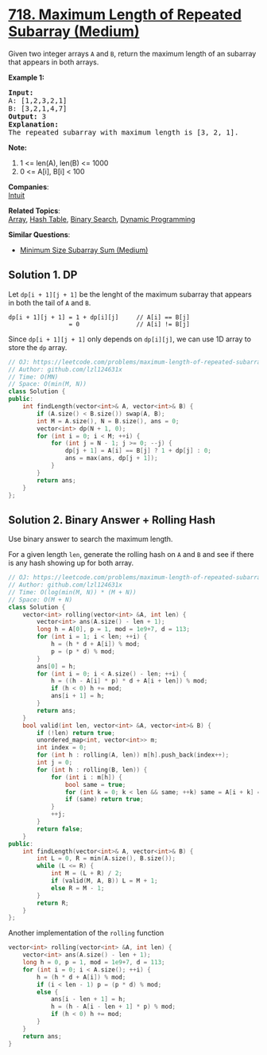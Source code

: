# [718. Maximum Length of Repeated Subarray (Medium)](https://leetcode.com/problems/maximum-length-of-repeated-subarray/)

<p>Given two integer arrays <code>A</code> and <code>B</code>, return the maximum length of an subarray that appears in both arrays.</p>

<p><b>Example 1:</b><br>
</p><pre><b>Input:</b>
A: [1,2,3,2,1]
B: [3,2,1,4,7]
<b>Output:</b> 3
<b>Explanation:</b> 
The repeated subarray with maximum length is [3, 2, 1].
</pre>
<p></p>

<p><b>Note:</b><br>
</p><ol>
<li>1 &lt;= len(A), len(B) &lt;= 1000</li>
<li>0 &lt;= A[i], B[i] &lt; 100</li>
</ol>
<p></p>

**Companies**:  
[Intuit](https://leetcode.com/company/intuit)

**Related Topics**:  
[Array](https://leetcode.com/tag/array/), [Hash Table](https://leetcode.com/tag/hash-table/), [Binary Search](https://leetcode.com/tag/binary-search/), [Dynamic Programming](https://leetcode.com/tag/dynamic-programming/)

**Similar Questions**:
* [Minimum Size Subarray Sum (Medium)](https://leetcode.com/problems/minimum-size-subarray-sum/)

## Solution 1. DP

Let `dp[i + 1][j + 1]` be the lenght of the maximum subarray that appears in both the tail of `A` and `B`.

```
dp[i + 1][j + 1] = 1 + dp[i][j]     // A[i] == B[j]
                 = 0                // A[i] != B[j]
```

Since `dp[i + 1][j + 1]` only depends on `dp[i][j]`, we can use 1D array to store the `dp` array.

```cpp
// OJ: https://leetcode.com/problems/maximum-length-of-repeated-subarray/
// Author: github.com/lzl124631x
// Time: O(MN)
// Space: O(min(M, N))
class Solution {
public:
    int findLength(vector<int>& A, vector<int>& B) {
        if (A.size() < B.size()) swap(A, B);
        int M = A.size(), N = B.size(), ans = 0;
        vector<int> dp(N + 1, 0);
        for (int i = 0; i < M; ++i) {
            for (int j = N - 1; j >= 0; --j) {
                dp[j + 1] = A[i] == B[j] ? 1 + dp[j] : 0;
                ans = max(ans, dp[j + 1]);
            }
        }
        return ans;
    }
};
```

## Solution 2. Binary Answer + Rolling Hash

Use binary answer to search the maximum length.

For a given length `len`, generate the rolling hash on `A` and `B` and see if there is any hash showing up for both array.

```cpp
// OJ: https://leetcode.com/problems/maximum-length-of-repeated-subarray/
// Author: github.com/lzl124631x
// Time: O(log(min(M, N)) * (M + N))
// Space: O(M + N)
class Solution {
    vector<int> rolling(vector<int> &A, int len) {
        vector<int> ans(A.size() - len + 1);
        long h = A[0], p = 1, mod = 1e9+7, d = 113;
        for (int i = 1; i < len; ++i) {
            h = (h * d + A[i]) % mod;
            p = (p * d) % mod;
        }
        ans[0] = h;
        for (int i = 0; i < A.size() - len; ++i) {
            h = ((h - A[i] * p) * d + A[i + len]) % mod;
            if (h < 0) h += mod;
            ans[i + 1] = h;
        }
        return ans;
    }
    bool valid(int len, vector<int> &A, vector<int>& B) {
        if (!len) return true;
        unordered_map<int, vector<int>> m;
        int index = 0;
        for (int h : rolling(A, len)) m[h].push_back(index++);
        int j = 0;
        for (int h : rolling(B, len)) {
            for (int i : m[h]) {
                bool same = true;
                for (int k = 0; k < len && same; ++k) same = A[i + k] == B[j + k];
                if (same) return true;
            }
            ++j;
        }
        return false;
    }
public:
    int findLength(vector<int>& A, vector<int>& B) {
        int L = 0, R = min(A.size(), B.size());
        while (L <= R) {
            int M = (L + R) / 2;
            if (valid(M, A, B)) L = M + 1;
            else R = M - 1;
        }
        return R;
    }
};
```

Another implementation of the `rolling` function

```cpp
vector<int> rolling(vector<int> &A, int len) {
    vector<int> ans(A.size() - len + 1);
    long h = 0, p = 1, mod = 1e9+7, d = 113;
    for (int i = 0; i < A.size(); ++i) {
        h = (h * d + A[i]) % mod;
        if (i < len - 1) p = (p * d) % mod;
        else {
            ans[i - len + 1] = h;
            h = (h - A[i - len + 1] * p) % mod;
            if (h < 0) h += mod;
        }
    }
    return ans;
}
```